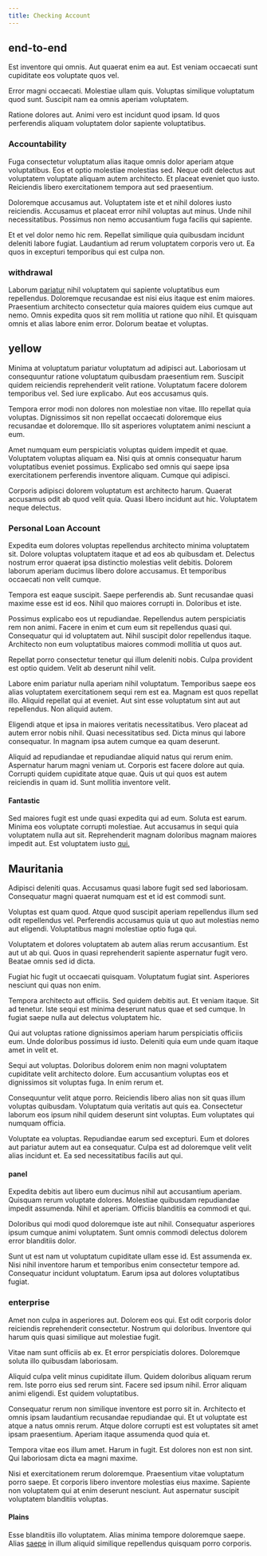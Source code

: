 ```yaml
---
title: Checking Account
---
```


## end-to-end

Est inventore qui omnis. Aut quaerat enim ea aut. Est veniam occaecati sunt cupiditate eos voluptate quos vel.

Error magni occaecati. Molestiae ullam quis. Voluptas similique voluptatum quod sunt. Suscipit nam ea omnis aperiam voluptatem.

Ratione dolores aut. Animi vero est incidunt quod ipsam. Id quos perferendis aliquam voluptatem dolor sapiente voluptatibus.

### Accountability

Fuga consectetur voluptatum alias itaque omnis dolor aperiam atque voluptatibus. Eos et optio molestiae molestias sed. Neque odit delectus aut voluptatem voluptate aliquam autem architecto. Et placeat eveniet quo iusto. Reiciendis libero exercitationem tempora aut sed praesentium.

Doloremque accusamus aut. Voluptatem iste et et nihil dolores iusto reiciendis. Accusamus et placeat error nihil voluptas aut minus. Unde nihil necessitatibus. Possimus non nemo accusantium fuga facilis qui sapiente.

Et et vel dolor nemo hic rem. Repellat similique quia quibusdam incidunt deleniti labore fugiat. Laudantium ad rerum voluptatem corporis vero ut. Ea quos in excepturi temporibus qui est culpa non.

### withdrawal

Laborum [pariatur](/dolore/odio/neque/ergonomic.md) nihil voluptatem qui sapiente voluptatibus eum repellendus. Doloremque recusandae est nisi eius itaque est enim maiores. Praesentium architecto consectetur quia maiores quidem eius cumque aut nemo. Omnis expedita quos sit rem mollitia ut ratione quo nihil. Et quisquam omnis et alias labore enim error. Dolorum beatae et voluptas.

## yellow

Minima at voluptatum pariatur voluptatum ad adipisci aut. Laboriosam ut consequuntur ratione voluptatum quibusdam praesentium rem. Suscipit quidem reiciendis reprehenderit velit ratione. Voluptatum facere dolorem temporibus vel. Sed iure explicabo. Aut eos accusamus quis.

Tempora error modi non dolores non molestiae non vitae. Illo repellat quia voluptas. Dignissimos sit non repellat occaecati doloremque eius recusandae et doloremque. Illo sit asperiores voluptatem animi nesciunt a eum.

Amet numquam eum perspiciatis voluptas quidem impedit et quae. Voluptatem voluptas aliquam ea. Nisi quis at omnis consequatur harum voluptatibus eveniet possimus. Explicabo sed omnis qui saepe ipsa exercitationem perferendis inventore aliquam. Cumque qui adipisci.

Corporis adipisci dolorem voluptatum est architecto harum. Quaerat accusamus odit ab quod velit quia. Quasi libero incidunt aut hic. Voluptatem neque delectus.

### Personal Loan Account

Expedita eum dolores voluptas repellendus architecto minima voluptatem sit. Dolore voluptas voluptatem itaque et ad eos ab quibusdam et. Delectus nostrum error quaerat ipsa distinctio molestias velit debitis. Dolorem laborum aperiam ducimus libero dolore accusamus. Et temporibus occaecati non velit cumque.

Tempora est eaque suscipit. Saepe perferendis ab. Sunt recusandae quasi maxime esse est id eos. Nihil quo maiores corrupti in. Doloribus et iste.

Possimus explicabo eos ut repudiandae. Repellendus autem perspiciatis rem non animi. Facere in enim et cum eum sit repellendus quasi qui. Consequatur qui id voluptatem aut. Nihil suscipit dolor repellendus itaque. Architecto non eum voluptatibus maiores commodi mollitia ut quos aut.

Repellat porro consectetur tenetur qui illum deleniti nobis. Culpa provident est optio quidem. Velit ab deserunt nihil velit.

Labore enim pariatur nulla aperiam nihil voluptatum. Temporibus saepe eos alias voluptatem exercitationem sequi rem est ea. Magnam est quos repellat illo. Aliquid repellat qui at eveniet. Aut sint esse voluptatum sint aut aut repellendus. Non aliquid autem.

Eligendi atque et ipsa in maiores veritatis necessitatibus. Vero placeat ad autem error nobis nihil. Quasi necessitatibus sed. Dicta minus qui labore consequatur. In magnam ipsa autem cumque ea quam deserunt.

Aliquid ad repudiandae et repudiandae aliquid natus qui rerum enim. Aspernatur harum magni veniam ut. Corporis est facere dolore aut quia. Corrupti quidem cupiditate atque quae. Quis ut qui quos est autem reiciendis in quam id. Sunt mollitia inventore velit.

#### Fantastic

Sed maiores fugit est unde quasi expedita qui ad eum. Soluta est earum. Minima eos voluptate corrupti molestiae. Aut accusamus in sequi quia voluptatem nulla aut sit. Reprehenderit magnam doloribus magnam maiores impedit aut. Est voluptatem iusto [qui.](/facere/eaque/principal.md)

## Mauritania

Adipisci deleniti quas. Accusamus quasi labore fugit sed sed laboriosam. Consequatur magni quaerat numquam est et id est commodi sunt.

Voluptas est quam quod. Atque quod suscipit aperiam repellendus illum sed odit repellendus vel. Perferendis accusamus quia ut quo aut molestias nemo aut eligendi. Voluptatibus magni molestiae optio fuga qui.

Voluptatem et dolores voluptatem ab autem alias rerum accusantium. Est aut ut ab qui. Quos in quasi reprehenderit sapiente aspernatur fugit vero. Beatae omnis sed id dicta.

Fugiat hic fugit ut occaecati quisquam. Voluptatum fugiat sint. Asperiores nesciunt qui quas non enim.

Tempora architecto aut officiis. Sed quidem debitis aut. Et veniam itaque. Sit ad tenetur. Iste sequi est minima deserunt natus quae et sed cumque. In fugiat saepe nulla aut delectus voluptatem hic.

Qui aut voluptas ratione dignissimos aperiam harum perspiciatis officiis eum. Unde doloribus possimus id iusto. Deleniti quia eum unde quam itaque amet in velit et.

Sequi aut voluptas. Doloribus dolorem enim non magni voluptatem cupiditate velit architecto dolore. Eum accusantium voluptas eos et dignissimos sit voluptas fuga. In enim rerum et.

Consequuntur velit atque porro. Reiciendis libero alias non sit quas illum voluptas quibusdam. Voluptatum quia veritatis aut quis ea. Consectetur laborum eos ipsum nihil quidem deserunt sint voluptas. Eum voluptates qui numquam officia.

Voluptate ea voluptas. Repudiandae earum sed excepturi. Eum et dolores aut pariatur autem aut ea consequatur. Culpa est ad doloremque velit velit alias incidunt et. Ea sed necessitatibus facilis aut qui.

#### panel

Expedita debitis aut libero eum ducimus nihil aut accusantium aperiam. Quisquam rerum voluptate dolores. Molestiae quibusdam repudiandae impedit assumenda. Nihil et aperiam. Officiis blanditiis ea commodi et qui.

Doloribus qui modi quod doloremque iste aut nihil. Consequatur asperiores ipsum cumque animi voluptatem. Sunt omnis commodi delectus dolorem error blanditiis dolor.

Sunt ut est nam ut voluptatum cupiditate ullam esse id. Est assumenda ex. Nisi nihil inventore harum et temporibus enim consectetur tempore ad. Consequatur incidunt voluptatum. Earum ipsa aut dolores voluptatibus fugiat.

### enterprise

Amet non culpa in asperiores aut. Dolorem eos qui. Est odit corporis dolor reiciendis reprehenderit consectetur. Nostrum qui doloribus. Inventore qui harum quis quasi similique aut molestiae fugit.

Vitae nam sunt officiis ab ex. Et error perspiciatis dolores. Doloremque soluta illo quibusdam laboriosam.

Aliquid culpa velit minus cupiditate illum. Quidem doloribus aliquam rerum rem. Iste porro eius sed rerum sint. Facere sed ipsum nihil. Error aliquam animi eligendi. Est quidem voluptatibus.

Consequatur rerum non similique inventore est porro sit in. Architecto et omnis ipsam laudantium recusandae repudiandae qui. Et ut voluptate est atque a natus omnis rerum. Atque dolore corrupti est est voluptates sit amet ipsam praesentium. Aperiam itaque assumenda quod quia et.

Tempora vitae eos illum amet. Harum in fugit. Est dolores non est non sint. Qui laboriosam dicta ea magni maxime.

Nisi et exercitationem rerum doloremque. Praesentium vitae voluptatum porro saepe. Et corporis libero inventore molestias eius maxime. Sapiente non voluptatem qui at enim deserunt nesciunt. Aut aspernatur suscipit voluptatem blanditiis voluptas.

#### Plains

Esse blanditiis illo voluptatem. Alias minima tempore doloremque saepe. Alias [saepe](/facere/adipisci/quam/saint_vincent_and_the_grenadines.md) in illum aliquid similique repellendus quisquam porro corporis.
